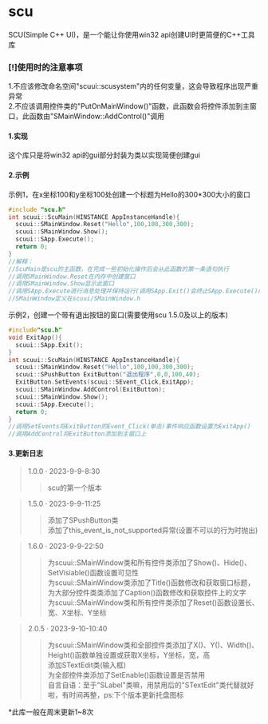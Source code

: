 # scu
SCU(Simple C++ UI)，是一个能让你使用win32 api创建UI时更简便的C++工具库

### [!]使用时的注意事项 ###
1.不应该修改命名空间"scuui::scusystem"内的任何变量，这会导致程序出现严重异常  
2.不应该调用控件类的"PutOnMainWindow()"函数，此函数会将控件添加到主窗口，此函数由"SMainWindow::AddControl()"调用

#### 1.实现 ####
这个库只是将win32 api的gui部分封装为类以实现简便创建gui

#### 2.示例 ####
示例1，在x坐标100和y坐标100处创建一个标题为Hello的300*300大小的窗口  
```c++
#include "scu.h"
int scuui::ScuMain(HINSTANCE AppInstanceHandle){
  scuui::SMainWindow.Reset("Hello",100,100,300,300);
  scuui::SMainWindow.Show();
  scuui::SApp.Execute();
  return 0;
}
//解释：
//ScuMain是scu的主函数，在完成一些初始化操作后会从此函数的第一条语句执行
//调用SMainWindow.Reset在内存中创建窗口
//调用SMainWindow.Show显示此窗口
//调用SApp.Execute进行消息处理并保持运行(调用SApp.Exit()会终止SApp.Execute()的运行)
//SMainWindow定义在scuui/SMainWindow.h
```  
示例2，创建一个带有退出按钮的窗口(需要使用scu 1.5.0及以上的版本)  
```c++
#include"scu.h"
void ExitApp(){
  scuui::SApp.Exit();
}
int scuui::ScuMain(HINSTANCE AppInstanceHandle){
  scuui::SMainWindow.Reset("Hello",100,100,300,300);
  scuui::SPushButton ExitButton("退出程序",0,0,100,40);
  ExitButton.SetEvents(scuui::SEvent_Click,ExitApp);
  scuui::SMainWindow.AddControl(ExitButton);
  scuui::SMainWindow.Show();
  scuui::SApp.Execute();
  return 0;
}
//调用SetEvents将ExitButton的Event_Click(单击)事件响应函数设置为ExitApp()
//调用AddControl将ExitButton添加到主窗口上
```  
#### 3.更新日志 ####
> 1.0.0 · 2023-9-9-8:30
 >> scu的第一个版本

> 1.5.0 · 2023-9-9-11:25
 >> 添加了SPushButton类  
 >> 添加了this_event_is_not_supported异常(设置不可以的行为时抛出)

> 1.6.0 · 2023-9-9-22:50
 >> 为scuui::SMainWindow类和所有控件类添加了Show()、Hide()、SetVisiable()函数设置可见性  
 >> 为scuui::SMainWindow类添加了Title()函数修改和获取窗口标题，为大部分控件类类添加了Caption()函数修改和获取控件上的文字  
 >> 为scuui::SMainWindow类和所有控件类添加了Reset()函数设置长、宽、X坐标、Y坐标

> 2.0.5  · 2023-9-10-10:40
 >> 为scuui::SMainWindow类和全部控件类添加了X()、Y()、Width()、Height()函数单独设置或获取X坐标，Y坐标，宽，高  
 >> 添加STextEdit类(输入框)  
 >> 为全部控件类添加了SetEnable()函数设置是否禁用  
 >> 自言自语：至于"SLabel"类嘛，用禁用后的"STextEdit"类代替就好啦，有时间再整，ps:下个版本更新托盘图标  
  
  
*此库一般在周末更新1~8次  
